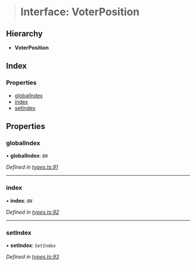 > # Interface: VoterPosition

## Hierarchy

* **VoterPosition**

## Index

### Properties

* [globalIndex](_types_.voterposition.md#globalindex)
* [index](_types_.voterposition.md#index)
* [setIndex](_types_.voterposition.md#setindex)

## Properties

###  globalIndex

• **globalIndex**: *`BN`*

*Defined in [types.ts:91](https://github.com/polkadot-js/api/blob/1706309/packages/api-derive/src/types.ts#L91)*

___

###  index

• **index**: *`BN`*

*Defined in [types.ts:92](https://github.com/polkadot-js/api/blob/1706309/packages/api-derive/src/types.ts#L92)*

___

###  setIndex

• **setIndex**: *`SetIndex`*

*Defined in [types.ts:93](https://github.com/polkadot-js/api/blob/1706309/packages/api-derive/src/types.ts#L93)*
